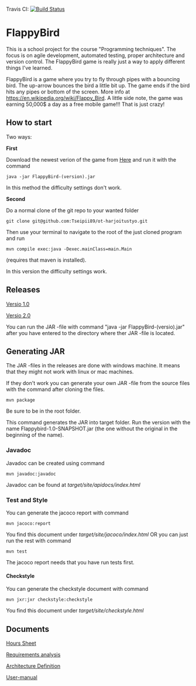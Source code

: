 Travis CI: [![Build Status](https://travis-ci.org/Tseipii89/ot-harjoitustyo.svg?branch=master)](https://travis-ci.org/Tseipii89/ot-harjoitustyo)

# FlappyBird #

This is a school project for the course "Programming techniques". The focus is on agile development, automated testing, proper architecture and version control. The FlappyBird game is really just a way to apply different things I've learned.

FlappyBird is a game where you try to fly through pipes with a bouncing bird. The up-arrow bounces the bird a little bit up. The game ends if the bird hits any pipes or bottom of the screen. More info at <https://en.wikipedia.org/wiki/Flappy_Bird>. A little side note, the game was earning 50,000$ a day as a free mobile game!!! That is just crazy!

## How to start ##

Two ways:

**First**

Download the newest verion of the game from [Here](https://github.com/Tseipii89/ot-harjoitustyo/releases) and run it with the command 

```
java -jar FlappyBird-(version).jar
```

In this method the difficulty settings don't work.

**Second**

Do a normal clone of the git repo to your wanted folder 

```
git clone git@github.com:Tseipii89/ot-harjoitustyo.git
```


Then use your terminal to navigate to the root of the just cloned program and run

```
mvn compile exec:java -Dexec.mainClass=main.Main
```

(requires that maven is installed).

In this version the difficulty settings work.

## Releases ##

[Versio 1.0](https://github.com/Tseipii89/ot-harjoitustyo/releases/tag/Viikko5)

[Versio 2.0](https://github.com/Tseipii89/ot-harjoitustyo/releases/tag/Viikko6)

You can run the JAR -file with command "java -jar FlappyBird-(versio).jar" after you have entered to the directory where ther JAR -file is located.


## Generating JAR

The JAR -files in the releases are done with windows machine. It means that they might not work with linux or mac machines. 

If they don't work you can generate your own JAR -file from the source files with the command after cloning the files.

```
mvn package
```

Be sure to be in the root folder.

This command generates the JAR into target folder. Run the version with the name Flappybird-1.0-SNAPSHOT.jar (the one without the original in the beginning of the name).

### Javadoc ###

Javadoc can be created using command 
```
mvn javadoc:javadoc
```
Javadoc can be found at *target/site/apidocs/index.html*

### Test and Style ###

You can generate the jacoco report with command 
```
mvn jacoco:report
```
You find this document under *target/site/jacoco/index.html* OR you can just run the rest with command 
```
mvn test
```
The jacoco report needs that you have run tests first.

#### Checkstyle

You can generate the checkstyle document with command 
```
mvn jxr:jxr checkstyle:checkstyle
```
You find this document under *target/site/checkstyle.html*

## Documents ##

[Hours Sheet](/documents/hourSheet.md)

[Requirements analysis](/documents/Requirements.md)

[Architecture Definition](/documents/architectureDefinition.md)

[User-manual](/documents/user-manual.md)



